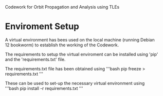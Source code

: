 Codework for Orbit Propagation and Analysis using TLEs

# Enviroment Setup
A virtual environment has bees used on the local machine (running Debian 12 bookworm) to establish the working of the Codework.

The requirements to setup the virtual enviroment can be installed using 'pip' and the 'requirements.txt' file.


The requirements.txt file has been obtained using
'''bash
pip freeze > requirements.txt
'''

These can be used to set-up the necessary virtual environment using
'''bash
pip install -r requirements.txt
'''

